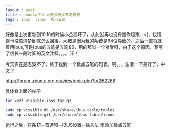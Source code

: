 ```yaml
---
layout : post 
title : ubuntu下ibus安装极点五笔码表
tags : ibus  linux  极点五笔
---
```


好像是上次更新到10.10的时候小企鹅坏了，从此就再也没有振作起来  :&lt;(，找错误也没搞清楚到底怎么回事，大概是因为我的系统是64位导致的，之后一直将就着用ibus,可是ibus的五笔是五笔86，用的那叫一个难受呀，由于这个原因，我写了很长一段时间的英文注释。。。。汗！

今天实在是忍受不了，终于找到一个极点五笔的码表，啊。。。生活一下美好了，中文了

http://forum.ubuntu.org.cn/viewtopic.php?t=262266

具体看上面的帖子

```bash
tar xvzf vissible-ibus.tar.gz

sudo cp vissible.db /usr/share/ibus-table/tables
sudo cp vissible.gif /usr/share/ibus-table/icons
```

运行之后，在系统--首选项--IBUS设置--输入法 里添加极点五笔
